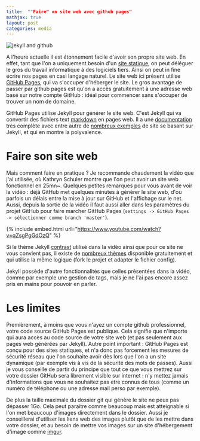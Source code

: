 ```yaml
---
title:  ""Faire" un site web avec github pages"
mathjax: true
layout: post
categories: media
---
```


![jekyll and github](https://scriptedtea.com/assets/images/posts/jekyll_pages.jpg)



A l'heure actuelle il est étonnement facile d'avoir son propre site web. En effet, tant que l'on a uniquement besoin d'un [site statique](https://fr.wikipedia.org/wiki/Page_web_statique), on peut déléguer le gros du travail informatique à des logiciels tiers. Ainsi on peut in fine écrire nos pages en casi langage naturel. Le site web ici présent utilise [GitHub Pages](https://pages.github.com/), qui va s'occuper d'héberger le site. Le gros avantage de passer par github pages est qu'on a accès gratuitement à une adresse web basé sur notre compte GitHub : idéal pour commencer sans s'occuper de trouver un nom de domaine.

GitHub Pages utilise Jekyll pour générer le site web. C'est Jekyll qui va convertir des fichiers text [markdown](https://fr.wikipedia.org/wiki/Markdown) en pages web. Il a une [documentation](https://jekyllrb.com/docs/) très complète avec entre autre de [nombreux exemples](https://jekyllrb.com/showcase/) de site se basant sur Jekyll, et qui en montre la polyvalence.

# Faire son site web
Mais comment faire en pratique ? Je recommande chaudement la vidéo que j'ai utilisée, où Kathryn Schuler montre que l'on peut avoir un site web fonctionnel en 25mn~. Quelques petites remarques pour vous avant de voir la vidéo : déjà GitHub met quelques minutes à générer le site web, d'où parfois un délais entre la mise à jour sur GitHub et l'affichage sur le net. Aussi, depuis la sortie de la vidéo il faut aussi aller dans les paramètres du projet GitHub pour faire marcher GitHub Pages (`settings -> GitHub Pages -> sélectionner comme branch 'master'`). 
<!---
Enfin dans la vidéo Kathryn n'arrive pas à mettre son CV. Cela est probablemnt du (comme le dit )

-->

{% include embed.html url="https://www.youtube.com/watch?v=qZsgPgGdOzQ" %}

Si le thème Jekyll [contrast](https://github.com/niklasbuschmann/contrast) utilisé dans la vidéo ainsi que pour ce site ne vous convient pas, il existe de [nombreux thèmes](http://jekyllthemes.org/) disponible gratuitement et qui utilise la même logique (fork le projet et adapter le fichier config).

Jekyll possède d'autre fonctionnalités que celles présentées dans la vidéo, comme par exemple une gestion de tags, mais je ne l'ai pas encore assez pris en mains pour pouvoir en parler.

# Les limites

Premièrement, à moins que vous n'ayez un compte github professionnel, votre code source GitHub Pages est publique. Cela signifie que n'importe qui aura accès au code source de votre site web (et pas seulement aux pages web générées par Jekyll). Autre point important : GitHub Pages est conçu pour des sites statiques, et n'a donc pas forcement les mesures de sécurité réseau que l'on souhaite avoir dès lors que l'on a un site dynamique (par exemple vis à vis de la sécurité des mots de passes). Aussi je vous conseille de partir du principe que tout ce que vous mettrez sur votre dossier GitHub sera librement visible sur internet : n'y mettez jamais d'informations que vous ne souhaitez pas etre connus de tous (comme un numéro de téléphone ou une adresse mail perso par exemple).

De plus la taille maximale du dossier git qui génère le site ne peux pas dépasser 1Go. Cela peut paraitre comme beaucoup mais est atteignable si l'on met beaucoup d'images directement dans le dossier. Aussi je conseillerai d'utiliser les liens web des images plutôt que de les mettre dans votre dossier, et au besoin de mettre vos images sur un site d'hébergement d'image comme [imgur](https://imgur.com/).